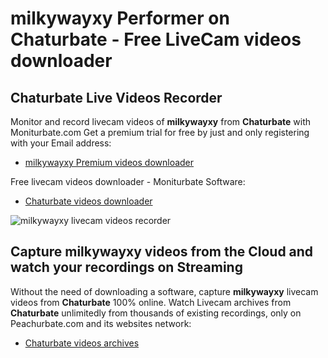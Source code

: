 # milkywayxy Performer on Chaturbate - Free LiveCam videos downloader

## Chaturbate Live Videos Recorder

Monitor and record livecam videos of **milkywayxy** from **Chaturbate** with Moniturbate.com
Get a premium trial for free by just and only registering with your Email address:
* [milkywayxy Premium videos downloader](https://moniturbate.com/request-demo-licence-key.html)

Free livecam videos downloader - Moniturbate Software:
* [Chaturbate videos downloader](https://moniturbate.com/moniturbate-download-software.html)

![milkywayxy livecam videos recorder](https://peachurnet.com/templates/moniturbate-software.png)


## Capture milkywayxy videos from the Cloud and watch your recordings on Streaming

Without the need of downloading a software, capture **milkywayxy** livecam videos from **Chaturbate** 100% online.
Watch Livecam archives from **Chaturbate** unlimitedly from thousands of existing recordings, only on Peachurbate.com and its websites network:
* [Chaturbate videos archives](https://peachurnet.com/)